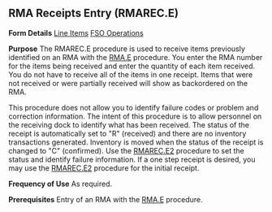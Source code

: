 ## RMA Receipts Entry (RMAREC.E)
<PageHeader />

**Form Details**
[Line Items](../RMAREC-E-1/README.md)
[FSO Operations](../RMAREC-E-2/README.md)

**Purpose**
The RMAREC.E procedure is used to receive items previously identified on an
RMA with the [RMA.E](../RMA-E/README.md) procedure. You enter the RMA number for the
items being received and enter the quantity of each item received. You do not
have to receive all of the items in one receipt. Items that were not received
or were partially received will show as backordered on the RMA.

This procedure does not allow you to identify failure codes or problem and
correction information. The intent of this procedure is to allow personnel on
the receiving dock to identify what has been received. The status of the
receipt is automatically set to "R" (received) and there are no inventory
transactions generated. Inventory is moved when the status of the receipt is
changed to "C" (confirmed). Use the [RMAREC.E2](../RMAREC-E2/README.md) procedure to
set the status and identify failure information. If a one step receipt is
desired, you may use the [RMAREC.E2](../RMAREC-E2/README.md) procedure for the initial
receipt.

**Frequency of Use**
As required.

**Prerequisites**
Entry of an RMA with the [RMA.E](../RMA-E/README.md) procedure.

<badge text= "Version 8.10.57 " vertical="middle" />

<PageFooter />
